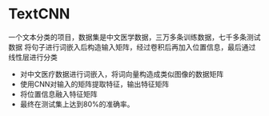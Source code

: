 # TextCNN
一个文本分类的项目，数据集是中文医学数据，三万多条训练数据，七千多条测试数据
将句子进行词嵌入后构造输入矩阵，经过卷积后再加入位置信息，最后通过线性层进行分类
-	对中文医疗数据进行词嵌入，将词向量构造成类似图像的数据矩阵
-	使用CNN对输入的矩阵提取特征，输出特征矩阵
-	将位置信息融入特征矩阵
-	最终在测试集上达到80%的准确率。
